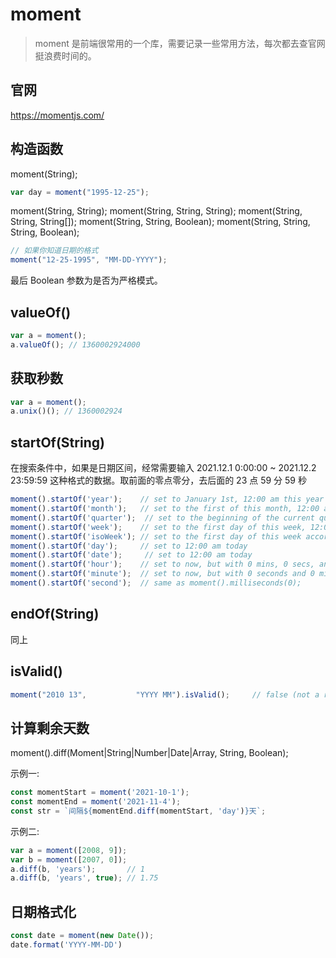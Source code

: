 # moment

> moment 是前端很常用的一个库，需要记录一些常用方法，每次都去查官网挺浪费时间的。

## 官网

https://momentjs.com/

## 构造函数

moment(String);

```js
var day = moment("1995-12-25");
```

moment(String, String);
moment(String, String, String);
moment(String, String, String[]);
moment(String, String, Boolean);
moment(String, String, String, Boolean);

```js
// 如果你知道日期的格式
moment("12-25-1995", "MM-DD-YYYY");
```

最后 Boolean 参数为是否为严格模式。

## valueOf()

```js
var a = moment();
a.valueOf(); // 1360002924000
```

## 获取秒数

```js
var a = moment();
a.unix()(); // 1360002924
```

## startOf(String)

在搜索条件中，如果是日期区间，经常需要输入 2021.12.1 0:00:00 ~ 2021.12.2 23:59:59 这种格式的数据。取前面的零点零分，去后面的 23 点 59 分 59 秒

```js
moment().startOf('year');    // set to January 1st, 12:00 am this year
moment().startOf('month');   // set to the first of this month, 12:00 am
moment().startOf('quarter');  // set to the beginning of the current quarter, 1st day of months, 12:00 am
moment().startOf('week');    // set to the first day of this week, 12:00 am
moment().startOf('isoWeek'); // set to the first day of this week according to ISO 8601, 12:00 am
moment().startOf('day');     // set to 12:00 am today
moment().startOf('date');     // set to 12:00 am today
moment().startOf('hour');    // set to now, but with 0 mins, 0 secs, and 0 ms
moment().startOf('minute');  // set to now, but with 0 seconds and 0 milliseconds
moment().startOf('second');  // same as moment().milliseconds(0);
```

## endOf(String)

同上

## isValid()

```js
moment("2010 13",           "YYYY MM").isValid();     // false (not a real month)
```

## 计算剩余天数

moment().diff(Moment|String|Number|Date|Array, String, Boolean);

示例一:
```js
const momentStart = moment('2021-10-1');
const momentEnd = moment('2021-11-4');
const str = `间隔${momentEnd.diff(momentStart, 'day')}天`;
```

示例二:
```js
var a = moment([2008, 9]);
var b = moment([2007, 0]);
a.diff(b, 'years');       // 1
a.diff(b, 'years', true); // 1.75
```

## 日期格式化

```js
const date = moment(new Date());
date.format('YYYY-MM-DD')
```
